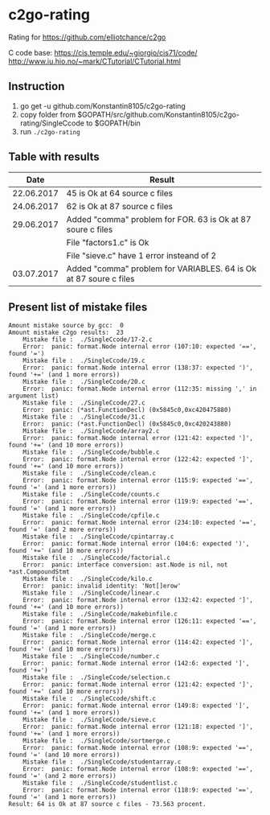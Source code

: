 # c2go-rating
Rating for https://github.com/elliotchance/c2go

C code base:
https://cis.temple.edu/~giorgio/cis71/code/
http://www.iu.hio.no/~mark/CTutorial/CTutorial.html

## Instruction
1.	go get -u github.com/Konstantin8105/c2go-rating
2.	copy folder from $GOPATH/src/github.com/Konstantin8105/c2go-rating/SingleCcode to $GOPATH/bin
3.	run `./c2go-rating`

## Table with results

| Date | Result |
|---|---|
| 22.06.2017 | 45 is Ok at 64 source c files |
| 24.06.2017 | 62 is Ok at 87 source c files |
| 29.06.2017 | Added "comma" problem for FOR. 63 is Ok at 87 soure c files | 
|   | File "factors1.c" is Ok |
|   | File "sieve.c" have 1 error insteand of 2 |
| 03.07.2017 | Added "comma" problem for VARIABLES. 64 is Ok at 87 soure c files | 


## Present list of mistake files

```
Amount mistake source by gcc:  0
Amount mistake c2go results:  23
	Mistake file :  ./SingleCcode/17-2.c
	Error:  panic: format.Node internal error (107:10: expected '==', found '=')
	Mistake file :  ./SingleCcode/19.c
	Error:  panic: format.Node internal error (138:37: expected ')', found '+=' (and 1 more errors))
	Mistake file :  ./SingleCcode/20.c
	Error:  panic: format.Node internal error (112:35: missing ',' in argument list)
	Mistake file :  ./SingleCcode/27.c
	Error:  panic: (*ast.FunctionDecl) (0x5845c0,0xc420475880)
	Mistake file :  ./SingleCcode/31.c
	Error:  panic: (*ast.FunctionDecl) (0x5845c0,0xc420243880)
	Mistake file :  ./SingleCcode/array2.c
	Error:  panic: format.Node internal error (121:42: expected ']', found '+=' (and 10 more errors))
	Mistake file :  ./SingleCcode/bubble.c
	Error:  panic: format.Node internal error (122:42: expected ']', found '+=' (and 10 more errors))
	Mistake file :  ./SingleCcode/clean.c
	Error:  panic: format.Node internal error (115:9: expected '==', found '=' (and 1 more errors))
	Mistake file :  ./SingleCcode/counts.c
	Error:  panic: format.Node internal error (119:9: expected '==', found '=' (and 1 more errors))
	Mistake file :  ./SingleCcode/cpfile.c
	Error:  panic: format.Node internal error (234:10: expected '==', found '=' (and 2 more errors))
	Mistake file :  ./SingleCcode/cpintarray.c
	Error:  panic: format.Node internal error (104:6: expected ')', found '+=' (and 10 more errors))
	Mistake file :  ./SingleCcode/factorial.c
	Error:  panic: interface conversion: ast.Node is nil, not *ast.CompoundStmt
	Mistake file :  ./SingleCcode/kilo.c
	Error:  panic: invalid identity: 'Not[]erow'
	Mistake file :  ./SingleCcode/linear.c
	Error:  panic: format.Node internal error (132:42: expected ']', found '+=' (and 10 more errors))
	Mistake file :  ./SingleCcode/makebinfile.c
	Error:  panic: format.Node internal error (126:11: expected '==', found '=' (and 1 more errors))
	Mistake file :  ./SingleCcode/merge.c
	Error:  panic: format.Node internal error (114:42: expected ']', found '+=' (and 10 more errors))
	Mistake file :  ./SingleCcode/number.c
	Error:  panic: format.Node internal error (142:6: expected ']', found '+=')
	Mistake file :  ./SingleCcode/selection.c
	Error:  panic: format.Node internal error (121:42: expected ']', found '+=' (and 10 more errors))
	Mistake file :  ./SingleCcode/shift.c
	Error:  panic: format.Node internal error (149:8: expected ']', found '+=' (and 1 more errors))
	Mistake file :  ./SingleCcode/sieve.c
	Error:  panic: format.Node internal error (121:18: expected ']', found '+=' (and 1 more errors))
	Mistake file :  ./SingleCcode/sortmerge.c
	Error:  panic: format.Node internal error (108:9: expected '==', found '=' (and 10 more errors))
	Mistake file :  ./SingleCcode/studentarray.c
	Error:  panic: format.Node internal error (108:9: expected '==', found '=' (and 2 more errors))
	Mistake file :  ./SingleCcode/studentlist.c
	Error:  panic: format.Node internal error (118:9: expected '==', found '=' (and 1 more errors))
Result: 64 is Ok at 87 source c files - 73.563 procent. 
```
